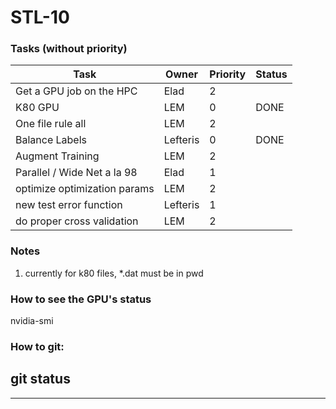 
# STL-10

### Tasks (without priority)  
| Task                         | Owner         | Priority  | Status  |
| ------------------------------| ------------- |-----------|---------|
| Get a GPU job on the HPC      | Elad          | 2         |         |
| K80 GPU                       | LEM           | 0         |  DONE   |
| One file rule all             | LEM           | 2         |         |
| Balance Labels                | Lefteris          | 0         | DONE        |
| Augment Training              | LEM           | 2         |         |
| Parallel / Wide Net a la 98   | Elad           | 1        |         |
| optimize optimization params   | LEM           | 2        |         |
| new test error function   | Lefteris           | 1        |         |
| do proper cross validation   | LEM           | 2        |         |


### Notes
1. currently for k80 files, *.dat must be in pwd  
  
### How to see the GPU's status
nvidia-smi

### How to git:
git status
---
---
